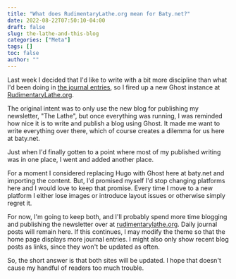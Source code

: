 ```yaml
---
title: "What does RudimentaryLathe.org mean for Baty.net?"
date: 2022-08-22T07:50:10-04:00
draft: false
slug: the-lathe-and-this-blog
categories: ["Meta"]
tags: []
toc: false
author: ""
---
```


Last week I decided that I'd like to write with a bit more discipline than what I'd been doing in [the journal entries](https://baty.net/journal/), so I fired up a new Ghost instance at [RudimentaryLathe.org](https://rudimentarylathe.org/).

<!--more-->

The original intent was to only use the new blog for publishing my newsletter, "The Lathe", but once everything was running, I was reminded how nice it is to write and publish a blog using Ghost. It made me want to write everything over there, which of course creates a dilemma for us here at baty.net.

Just when I'd finally gotten to a point where most of my published writing was in one place, I went and added another place. 

For a moment I considered replacing Hugo with Ghost here at baty.net and importing the content. But, I'd promised myself I'd stop changing platforms here and I would love to keep that promise. Every time I move to a new platform I either lose images or introduce layout issues or otherwise simply regret it.

For now, I'm going to keep both, and I'll probably spend more time blogging and publishing the newsletter over at [rudimentarylathe.org](https://rudimentarylathe.org/). Daily journal posts will remain here. If this continues, I may modify the theme so that the home page displays more journal entries. I might also only show recent blog posts as links, since they won't be updated as often.

So, the short answer is that both sites will be updated. I hope that doesn't cause my handful of readers too much trouble.